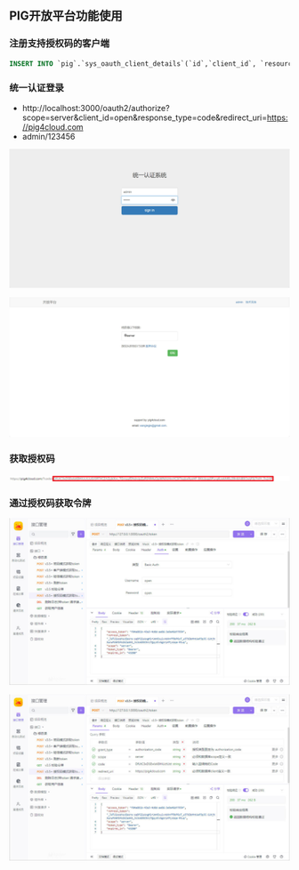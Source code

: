 ## **PIG开放平台功能使用**

### 注册支持授权码的客户端

```sql
INSERT INTO `pig`.`sys_oauth_client_details`(`id`,`client_id`, `resource_ids`, `client_secret`, `scope`, `authorized_grant_types`, `web_server_redirect_uri`, `authorities`, `access_token_validity`, `refresh_token_validity`, `additional_information`, `autoapprove`, `create_time`, `update_time`, `create_by`, `update_by`) VALUES (10000,'open', NULL, 'open', 'server', 'password,app,refresh_token,authorization_code,client_credentials', 'https://pig4cloud.com', NULL, NULL, NULL, NULL, 'false', NULL, NULL, 'admin', 'admin');
```

### 统一认证登录

- http://localhost:3000/oauth2/authorize?scope=server&client_id=open&response_type=code&redirect_uri=https://pig4cloud.com
- admin/123456

![](assets/PIG开放平台功能使用/统一认证登录.jpg)

![](assets/PIG开放平台功能使用/确认授权.jpg)

### 获取授权码

![](assets/PIG开放平台功能使用/获取授权码.jpg)

### 通过授权码获取令牌

![](assets/PIG开放平台功能使用/开放平台auth.jpg)

![](assets/PIG开放平台功能使用/开放平台params.jpg)